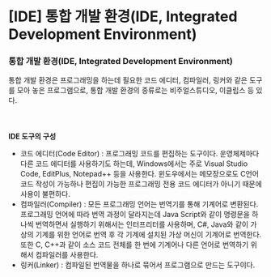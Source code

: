 # [IDE] 통합 개발 환경(IDE, Integrated Development Environment)

### **통합 개발 환경(IDE, Integrated Development Environment)**

통합 개발 환경은 프로그래밍을 하는데 필요한 코드 에디터, 컴파일러, 링커와 같은 도구를 모아 놓은 프로그램으로, 통합 개발 환경의 종류로는 비주얼스튜디오, 이클립스 등 있다.
<br><br>
<br><br>
**IDE 도구의 구성**

- 코드 에디터(Code Editor) : 프로그래밍 코드를 편집하는 도구이다. 운영체제마다 다른 코드 에디터를 사용하기도 하는데, Windows에서는 주로 Visual Studio Code, EditPlus, Notepad++ 등을 사용한다. 윈도우에서는 메모장으로도 C언어 코드 작성이 가능하나 편집이 가능한 프로그래밍 전용 코드 에디터가 아니기 때문에 사용이 불편하다.
- 컴파일러(Compiler) : 모든 프로그래밍 언어는 번역기를 통해 기계어로 변환된다. 프로그래밍 언어에 따라 번역 과정이 달라지는데 Java Script와 같이 명령문을 하나씩 번역하면서 실행하기 위해서는 인터프리터를 사용하며, C#, Java와 같이 가상의 기계를 위한 언어로 번역 후 각 기계에 설치된 가상 머신이 기계어로 번역한다. 또한 C, C++과 같이 소스 코드 전체를 한 번에 기계어나 다른 언어로 번역하기 위해서 컴파일러를 사용한다.
- 링커(Linker) : 컴파일된 번역물을 하나로 묶어서 프로그램으로 만드는 도구이다.
